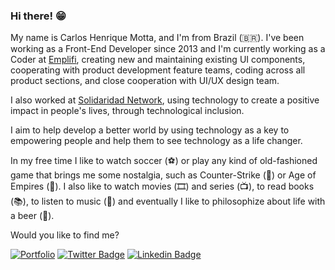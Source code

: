 ### Hi there! 😁

My name is Carlos Henrique Motta, and I'm from Brazil (🇧🇷). I've been working as a Front-End Developer since 2013 and I'm currently working as a Coder at [Emplifi](https://www.emplifi.io/), creating new and maintaining existing UI components, cooperating with product development feature teams, coding across all product sections, and close cooperation with UI/UX design team.

I also worked at [Solidaridad Network](https://www.solidaridadnetwork.org/), using technology to create a positive impact in people's lives, through technological inclusion.

I aim to help develop a better world by using technology as a key to empowering people and help them to see technology as a life changer.

In my free time I like to watch soccer (⚽️) or play any kind of old-fashioned game that brings me some nostalgia, such as Counter-Strike (🔫) or Age of Empires (🏰). I also like to watch movies (🎞️) and series (📺), to read books (📚), to listen to music (🎵) and eventually I like to philosophize about life with a beer (🍺).

Would you like to find me?

[![Portfolio](https://img.shields.io/badge/CM-portfolio-blue)](https://caike08.github.io/portfolio/)
[![Twitter Badge](https://img.shields.io/badge/-Twitter-1ca0f1?style=flat-square&labelColor=1ca0f1&logo=twitter&logoColor=white&link=https://twitter.com/caike08)](https://twitter.com/caike08)
[![Linkedin Badge](https://img.shields.io/badge/-LinkedIn-blue?style=flat-square&logo=Linkedin&logoColor=white&link=https://www.linkedin.com/in/caikemotta)](https://www.linkedin.com/in/caikemotta)
<!--
**caike08/caike08** is a ✨ _special_ ✨ repository because its `README.md` (this file) appears on your GitHub profile.

Here are some ideas to get you started:

- 🔭 I’m currently working on ...
- 🌱 I’m currently learning ...
- 👯 I’m looking to collaborate on ...
- 🤔 I’m looking for help with ...
- 💬 Ask me about ...
- 📫 How to reach me: ...
- 😄 Pronouns: ...
- ⚡ Fun fact: ...
-->
